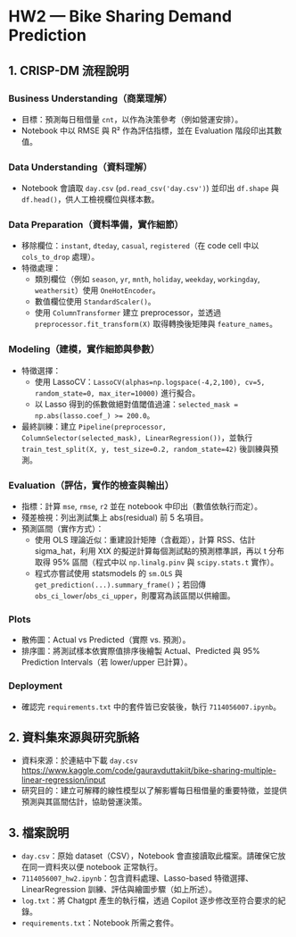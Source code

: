 # HW2 — Bike Sharing Demand Prediction

## 1. CRISP-DM 流程說明

### Business Understanding（商業理解）
- 目標：預測每日租借量 `cnt`，以作為決策參考（例如營運安排）。
- Notebook 中以 RMSE 與 R² 作為評估指標，並在 Evaluation 階段印出其數值。

### Data Understanding（資料理解）
- Notebook 會讀取 `day.csv` (`pd.read_csv('day.csv')`) 並印出 `df.shape` 與 `df.head()`，供人工檢視欄位與樣本數。

### Data Preparation（資料準備，實作細節）
- 移除欄位：`instant`, `dteday`, `casual`, `registered`（在 code cell 中以 `cols_to_drop` 處理）。
- 特徵處理：
  - 類別欄位（例如 `season`, `yr`, `mnth`, `holiday`, `weekday`, `workingday`, `weathersit`）使用 `OneHotEncoder`。
  - 數值欄位使用 `StandardScaler()`。
  - 使用 `ColumnTransformer` 建立 preprocessor，並透過 `preprocessor.fit_transform(X)` 取得轉換後矩陣與 `feature_names`。

### Modeling（建模，實作細節與參數）
- 特徵選擇：
  - 使用 LassoCV：`LassoCV(alphas=np.logspace(-4,2,100), cv=5, random_state=0, max_iter=10000)` 進行擬合。
  - 以 Lasso 得到的係數做絕對值閾值過濾：`selected_mask = np.abs(lasso.coef_) >= 200.0`。
- 最終訓練：建立 `Pipeline(preprocessor, ColumnSelector(selected_mask), LinearRegression())`，並執行 `train_test_split(X, y, test_size=0.2, random_state=42)` 後訓練與預測。

### Evaluation（評估，實作的檢查與輸出）
- 指標：計算 `mse`, `rmse`, `r2` 並在 notebook 中印出（數值依執行而定）。
- 殘差檢視：列出測試集上 abs(residual) 前 5 名項目。
- 預測區間（實作方式）：
  - 使用 OLS 理論近似：重建設計矩陣（含截距），計算 RSS、估計 sigma_hat，利用 XtX 的擬逆計算每個測試點的預測標準誤，再以 t 分布取得 95% 區間（程式中以 `np.linalg.pinv` 與 `scipy.stats.t` 實作）。
  - 程式亦嘗試使用 statsmodels 的 `sm.OLS` 與 `get_prediction(...).summary_frame()`；若回傳 `obs_ci_lower`/`obs_ci_upper`，則覆寫為該區間以供繪圖。

### Plots
- 散佈圖：Actual vs Predicted（實際 vs. 預測）。
- 排序圖：將測試樣本依實際值排序後繪製 Actual、Predicted 與 95% Prediction Intervals（若 lower/upper 已計算）。

### Deployment
- 確認完 `requirements.txt` 中的套件皆已安裝後，執行 `7114056007.ipynb`。

## 2. 資料集來源與研究脈絡

- 資料來源：於連結中下載 `day.csv`
https://www.kaggle.com/code/gauravduttakiit/bike-sharing-multiple-linear-regression/input
- 研究目的：建立可解釋的線性模型以了解影響每日租借量的重要特徵，並提供預測與其區間估計，協助營運決策。

## 3. 檔案說明

- `day.csv`：原始 dataset（CSV），Notebook 會直接讀取此檔案。請確保它放在同一資料夾以便 notebook 正常執行。
- `7114056007_hw2.ipynb`：包含資料處理、Lasso-based 特徵選擇、LinearRegression 訓練、評估與繪圖步驟（如上所述）。
- `log.txt`：將 Chatgpt 產生的執行檔，透過 Copilot 逐步修改至符合要求的紀錄。
- `requirements.txt`：Notebook 所需之套件。